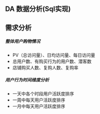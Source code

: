 ## DA 数据分析(Sql实现)
## 需求分析
##### 整体用户购物情况
   - PV（总访问量）、日均访问量、每日访问量
   - 总用户数、有购买行为的用户数、潜客数
   - 店铺购买人数、复购人数、复购率
##### 用户行为时间维度分析
   - 一天中各个时段用户活跃度排序
   - 一周中每天用户活跃度排序
   - 一月中每天用户活跃度排序